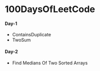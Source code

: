 # 100DaysOfLeetCode

#### Day-1 
* ContainsDuplicate
* TwoSum

#### Day-2
* Find Medians Of Two Sorted Arrays
